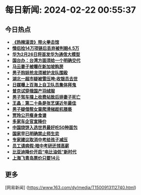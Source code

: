 
# 每日新闻: 2024-02-22 00:55:37
## 今日热点

- **[《热辣滚烫》带火拳击馆](https://www.163.com/search?keyword=%E3%80%8A%E7%83%AD%E8%BE%A3%E6%BB%9A%E7%83%AB%E3%80%8B%E5%B8%A6%E7%81%AB%E6%8B%B3%E5%87%BB%E9%A6%86)**
- **[情侣捡14万项链后丢弃被判赔4.5万](https://www.163.com/search?keyword=%E6%83%85%E4%BE%A3%E6%8D%A114%E4%B8%87%E9%A1%B9%E9%93%BE%E5%90%8E%E4%B8%A2%E5%BC%83%E8%A2%AB%E5%88%A4%E8%B5%944.5%E4%B8%87)**
- **[华为2月26日将首发华为通信大模型](https://www.163.com/search?keyword=%E5%8D%8E%E4%B8%BA2%E6%9C%8826%E6%97%A5%E5%B0%86%E9%A6%96%E5%8F%91%E5%8D%8E%E4%B8%BA%E9%80%9A%E4%BF%A1%E5%A4%A7%E6%A8%A1%E5%9E%8B)**
- **[国台办：台湾方面须给一个明确交代](https://www.163.com/search?keyword=%E5%9B%BD%E5%8F%B0%E5%8A%9E%EF%BC%9A%E5%8F%B0%E6%B9%BE%E6%96%B9%E9%9D%A2%E9%A1%BB%E7%BB%99%E4%B8%80%E4%B8%AA%E6%98%8E%E7%A1%AE%E4%BA%A4%E4%BB%A3)**
- **[马云妻子被曝在新加坡购房](https://www.163.com/search?keyword=%E9%A9%AC%E4%BA%91%E5%A6%BB%E5%AD%90%E8%A2%AB%E6%9B%9D%E5%9C%A8%E6%96%B0%E5%8A%A0%E5%9D%A1%E8%B4%AD%E6%88%BF)**
- **[男子抱娃抢龙须被护龙队围殴](https://www.163.com/search?keyword=%E7%94%B7%E5%AD%90%E6%8A%B1%E5%A8%83%E6%8A%A2%E9%BE%99%E9%A1%BB%E8%A2%AB%E6%8A%A4%E9%BE%99%E9%98%9F%E5%9B%B4%E6%AE%B4)**
- **[湖北一超市疑被雪压垮:收银员去世](https://www.163.com/search?keyword=%E6%B9%96%E5%8C%97%E4%B8%80%E8%B6%85%E5%B8%82%E7%96%91%E8%A2%AB%E9%9B%AA%E5%8E%8B%E5%9E%AE+%E6%94%B6%E9%93%B6%E5%91%98%E5%8E%BB%E4%B8%96)**
- **[日媒曝上百海上自卫队员集体拜鬼](https://www.163.com/search?keyword=%E6%97%A5%E5%AA%92%E6%9B%9D%E4%B8%8A%E7%99%BE%E6%B5%B7%E4%B8%8A%E8%87%AA%E5%8D%AB%E9%98%9F%E5%91%98%E9%9B%86%E4%BD%93%E6%8B%9C%E9%AC%BC)**
- **[普京试穿俄国产羽绒服](https://www.163.com/search?keyword=%E6%99%AE%E4%BA%AC%E8%AF%95%E7%A9%BF%E4%BF%84%E5%9B%BD%E4%BA%A7%E7%BE%BD%E7%BB%92%E6%9C%8D)**
- **[男子驾车撞上收费站致后排妻子死亡](https://www.163.com/search?keyword=%E7%94%B7%E5%AD%90%E9%A9%BE%E8%BD%A6%E6%92%9E%E4%B8%8A%E6%94%B6%E8%B4%B9%E7%AB%99%E8%87%B4%E5%90%8E%E6%8E%92%E5%A6%BB%E5%AD%90%E6%AD%BB%E4%BA%A1)**
- **[王晶：第二十条是张艺谋近年最佳](https://www.163.com/search?keyword=%E7%8E%8B%E6%99%B6%EF%BC%9A%E7%AC%AC%E4%BA%8C%E5%8D%81%E6%9D%A1%E6%98%AF%E5%BC%A0%E8%89%BA%E8%B0%8B%E8%BF%91%E5%B9%B4%E6%9C%80%E4%BD%B3)**
- **[男子疑借帮女童爬滑梯趁机猥亵](https://www.163.com/search?keyword=%E7%94%B7%E5%AD%90%E7%96%91%E5%80%9F%E5%B8%AE%E5%A5%B3%E7%AB%A5%E7%88%AC%E6%BB%91%E6%A2%AF%E8%B6%81%E6%9C%BA%E7%8C%A5%E4%BA%B5)**
- **[贾玲公开瘦身食谱](https://www.163.com/search?keyword=%E8%B4%BE%E7%8E%B2%E5%85%AC%E5%BC%80%E7%98%A6%E8%BA%AB%E9%A3%9F%E8%B0%B1)**
- **[多家车企官宣降价](https://www.163.com/search?keyword=%E5%A4%9A%E5%AE%B6%E8%BD%A6%E4%BC%81%E5%AE%98%E5%AE%A3%E9%99%8D%E4%BB%B7)**
- **[中国烧饼入选世界最好吃50种面包](https://www.163.com/search?keyword=%E4%B8%AD%E5%9B%BD%E7%83%A7%E9%A5%BC%E5%85%A5%E9%80%89%E4%B8%96%E7%95%8C%E6%9C%80%E5%A5%BD%E5%90%8350%E7%A7%8D%E9%9D%A2%E5%8C%85)**
- **[国家早已明确禁止师生恋](https://www.163.com/search?keyword=%E5%9B%BD%E5%AE%B6%E6%97%A9%E5%B7%B2%E6%98%8E%E7%A1%AE%E7%A6%81%E6%AD%A2%E5%B8%88%E7%94%9F%E6%81%8B)**
- **[专家建议取消中考给孩子减压](https://www.163.com/search?keyword=%E4%B8%93%E5%AE%B6%E5%BB%BA%E8%AE%AE%E5%8F%96%E6%B6%88%E4%B8%AD%E8%80%83%E7%BB%99%E5%AD%A9%E5%AD%90%E5%87%8F%E5%8E%8B)**
- **[员工请病假:暗中考研还领高薪](https://www.163.com/search?keyword=%E5%91%98%E5%B7%A5%E8%AF%B7%E7%97%85%E5%81%87+%E6%9A%97%E4%B8%AD%E8%80%83%E7%A0%94%E8%BF%98%E9%A2%86%E9%AB%98%E8%96%AA)**
- **[比亚迪降价开启“电比油低”新时代](https://www.163.com/search?keyword=%E6%AF%94%E4%BA%9A%E8%BF%AA%E9%99%8D%E4%BB%B7%E5%BC%80%E5%90%AF%E2%80%9C%E7%94%B5%E6%AF%94%E6%B2%B9%E4%BD%8E%E2%80%9D%E6%96%B0%E6%97%B6%E4%BB%A3)**
- **[上海飞青岛票价只要14元](https://www.163.com/search?keyword=%E4%B8%8A%E6%B5%B7%E9%A3%9E%E9%9D%92%E5%B2%9B%E7%A5%A8%E4%BB%B7%E5%8F%AA%E8%A6%8114%E5%85%83)**

## 更多
[网易新闻] (https://www.163.com/dy/media/T1500913112740.html)

